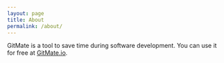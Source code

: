 ```yaml
---
layout: page
title: About
permalink: /about/
---
```


GitMate is a tool to save time during software development. You can use it for
free at [GitMate.io](https://gitmate.io).
